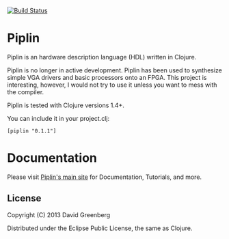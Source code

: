 [![Build Status](https://secure.travis-ci.org/dgrnbrg/piplin.png)](http://travis-ci.org/dgrnbrg/piplin)

# Piplin

Piplin is an hardware description language (HDL) written in Clojure.

Piplin is no longer in active development. Piplin has been used to synthesize simple VGA drivers and basic processors onto an FPGA. This project is interesting, however, I would not try to use it unless you want to mess with the compiler.

Piplin is tested with Clojure versions 1.4+.

You can include it in your project.clj:

    [piplin "0.1.1"]

# Documentation

Please visit [Piplin's main site](http://piplin.org) for Documentation, Tutorials, and more.

## License

Copyright (C) 2013 David Greenberg

Distributed under the Eclipse Public License, the same as Clojure.
